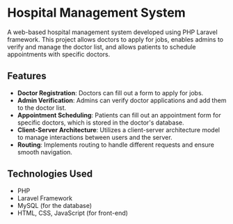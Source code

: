 # Hospital Management System

A web-based hospital management system developed using PHP Laravel framework. This project allows doctors to apply for jobs, enables admins to verify and manage the doctor list, and allows patients to schedule appointments with specific doctors.

## Features

- **Doctor Registration**: Doctors can fill out a form to apply for jobs.
- **Admin Verification**: Admins can verify doctor applications and add them to the doctor list.
- **Appointment Scheduling**: Patients can fill out an appointment form for specific doctors, which is stored in the doctor's database.
- **Client-Server Architecture**: Utilizes a client-server architecture model to manage interactions between users and the server.
- **Routing**: Implements routing to handle different requests and ensure smooth navigation.

## Technologies Used

- PHP
- Laravel Framework
- MySQL (for the database)
- HTML, CSS, JavaScript (for front-end)

